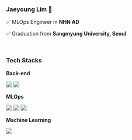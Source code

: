 ### Jaeyoung Lim 🧸

✅ MLOps Engineer in **NHN AD**

✅ Graduation from **Sangmyung University, Seoul**

<br>

### Tech Stacks

**Back-end**

<img src="https://img.shields.io/badge/Kotlin-7F52FF.svg?&style=for-the-badge&logo=kotlin&logoColor=white"> <img src="https://img.shields.io/badge/Spring-6DB33F.svg?&style=for-the-badge&logo=spring&logoColor=white">

**MLOps**

<img src="https://img.shields.io/badge/Terraform-844FBA.svg?&style=for-the-badge&logo=terraform&logoColor=white"> <img src="https://img.shields.io/badge/AWS-FF9900.svg?&style=for-the-badge&logo=amazonwebservices&logoColor=white"> <img src="https://img.shields.io/badge/Github actions-2088FF.svg?&style=for-the-badge&logo=githubactions&logoColor=white">

**Machine Learning**

<img src="https://img.shields.io/badge/Python-3776AB.svg?&style=for-the-badge&logo=python&logoColor=white">
